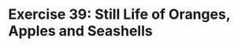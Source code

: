 Exercise 39: Still Life of Oranges, Apples and Seashells
========================================================
